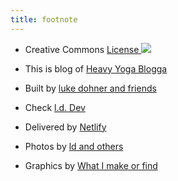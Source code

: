 ```yaml
---
title: footnote
---
```

* Creative Commons [License <img src="https://i.creativecommons.org/l/by/4.0/80x15.png">](http://creativecommons.org/licenses/by/4.0/)

* This is blog of [Heavy Yoga Blogga](https://www.heavyyoga.com)
* Built by [luke dohner and friends](https://www.lukedohner.com)
* Check [l.d. Dev](hhttps://www.lukedohner.com)
* Delivered by [Netlify](https://www.netlify.com/)
* Photos by [ld and others](https://www.lukedohner.com)
* Graphics by [What I make or find](https://www.lukedohner.com)
<!-- * graphics by [pixabay.com](https://pixabay.com) -->

